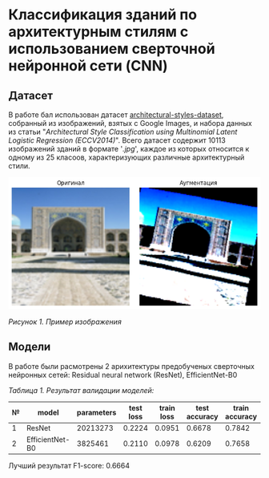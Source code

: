 # Классификация зданий по архитектурным стилям с использованием сверточной нейронной сети (CNN)

## Датасет

В работе бал использован датасет [architectural-styles-dataset](https://www.kaggle.com/datasets/dumitrux/architectural-styles-dataset/data?select=architectural-styles-dataset), собранный из изображений,  взятых с Google Images, и набора данных из статьи "*Architectural Style Classification using Multinomial Latent Logistic Regression (ECCV2014)*". Всего датасет содержит 10113 изображений зданий в формате '*.jpg*', каждое из которых относится к одному из 25 класоов, характеризующих различные архитектурный стили.

![Пример изображения](/plots_for_report/Augmentation4.png)

*Рисунок 1. Пример изображения*

## Модели

В работе были расмотрены 2 арихитектуры предобученых сверточных нейронных сетей: Residual neural network (ResNet), EfficientNet-B0

*Таблица 1. Результат валидации моделей:*

| №  |      model      | parameters | test loss |  train loss | test accuracy | train accuracy | precision | recall | f1-score |
|----|-----------------|------------|-----------|-------------|---------------|----------------|-----------|--------|----------|
| 1  |     ResNet      |  20213273  |  0.2224   |    0.0951   |    0.6678     |    0.7842      |   0.68    |  0.67  |   0.67   |
| 2  | EfficientNet-B0 |   3825461  |  0.2110   |    0.0978   |    0.6209     |    0.7658      |   0.65    |  0.62  |   0.61   |

Лучший результат F1-score: 0.6664
